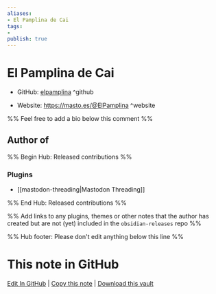 ```yaml
---
aliases:
- El Pamplina de Cai
tags:
- 
publish: true
---
```


# El Pamplina de Cai

- GitHub: [elpamplina](https://github.com/elpamplina/) ^github
<!-- - Discord: `@` ^discord-->
- Website: <https://masto.es/@ElPamplina> ^website
<!-- - [[Publish sites|Publish site]]: <https://> ^publish-->

%% Feel free to add a bio below this comment %%


## Author of

%% Begin Hub: Released contributions %%
### Plugins
- [[mastodon-threading|Mastodon Threading]]

%% End Hub: Released contributions %%

%% Add links to any plugins, themes or other notes that the author has created but are not (yet) included in the `obsidian-releases` repo %%

<!--
### Unlisted plugins
-->

<!--
### Others
-->

<!--
## Sponsor this author
-->

<!-- - [[GitHub sponsors]]: [Sponsor @elpamplina on GitHub Sponsors](https://github.com/sponsors/elpamplina) ^github-sponsor-->
<!-- - [[Buy me a coffee]]: <https://> ^buy-me-a-coffee-->
<!-- - [[PayPal]]: <https://> ^paypal-->
<!-- - [[Patreon]]: <https://> ^patreon-->

<!--
## Follow this author
-->

<!-- - [[YouTube Channels|On YouTube]]: <https://> ^youtube-->
<!-- - Twitter: <https://> ^twitter-->
<!-- - ... -->

%% Hub footer: Please don't edit anything below this line %%

# This note in GitHub

<span class="git-footer">[Edit In GitHub](https://github.dev/obsidian-community/obsidian-hub/blob/main/01%20-%20Community/People/elpamplina.md "git-hub-edit-note") | [Copy this note](https://raw.githubusercontent.com/obsidian-community/obsidian-hub/main/01%20-%20Community/People/elpamplina.md "git-hub-copy-note") | [Download this vault](https://github.com/obsidian-community/obsidian-hub/archive/refs/heads/main.zip "git-hub-download-vault") </span>
